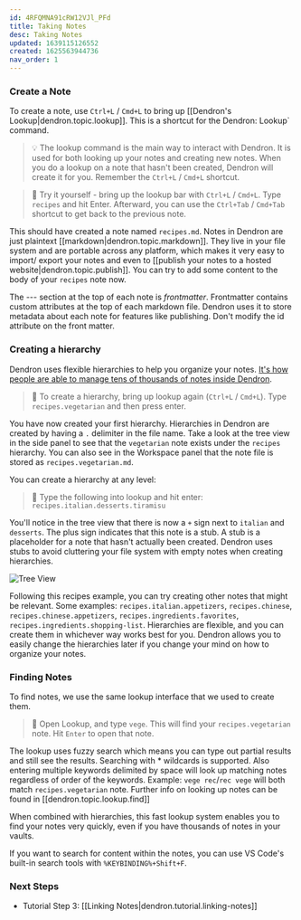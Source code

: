 ```yaml
---
id: 4RFQMNA91cRW12VJl_PFd
title: Taking Notes
desc: Taking Notes
updated: 1639115126552
created: 1625563944736
nav_order: 1
---
```


### Create a Note

To create a note, use `Ctrl+L` / `Cmd+L` to bring up [[Dendron's Lookup|dendron.topic.lookup]]. This is a shortcut for the Dendron: Lookup` command.

> 💡 The lookup command is the main way to interact with Dendron. It is used for both looking up your notes and creating new notes. When you do a lookup on a note that hasn't been created, Dendron will create it for you. Remember the `Ctrl+L` / `Cmd+L` shortcut.

> 🌱 Try it yourself - bring up the lookup bar with `Ctrl+L` / `Cmd+L`. Type `recipes` and hit Enter. Afterward, you can use the `Ctrl+Tab` / `Cmd+Tab` shortcut to get back to the previous note.

This should have created a note named `recipes.md`. Notes in Dendron are just plaintext [[markdown|dendron.topic.markdown]]. They live in your file system and are portable across any platform, which makes it very easy to import/ export your notes and even to [[publish your notes to a hosted website|dendron.topic.publish]]. You can try to add some content to the body of your `recipes` note now.

The --- section at the top of each note is _frontmatter_. Frontmatter contains custom attributes at the top of each markdown file. Dendron uses it to store metadata about each note for features like publishing. Don't modify the id attribute on the front matter.

### Creating a hierarchy

Dendron uses flexible hierarchies to help you organize your notes. [It's how people are able to manage tens of thousands of notes inside Dendron](https://www.kevinslin.com/notes/3dd58f62-fee5-4f93-b9f1-b0f0f59a9b64/).

> 🌱 To create a hierarchy, bring up lookup again (`Ctrl+L` / `Cmd+L`). Type `recipes.vegetarian` and then press enter.

You have now created your first hierarchy. Hierarchies in Dendron are created by having a `.` delimiter in the file name. Take a look at the tree view in the side panel to see that the `vegetarian` note exists under the `recipes` hierarchy. You can also see in the Workspace panel that the note file is stored as `recipes.vegetarian.md`.

You can create a hierarchy at any level:

> 🌱 Type the following into lookup and hit enter: `recipes.italian.desserts.tiramisu`

You'll notice in the tree view that there is now a `+` sign next to `italian` and `desserts`. The plus sign indicates that this note is a stub. A stub is a placeholder for a note that hasn't actually been created. Dendron uses stubs to avoid cluttering your file system with empty notes when creating hierarchies.

![Tree View](https://org-dendron-public-assets.s3.amazonaws.com/images/tutorial-tree-view.png)

Following this recipes example, you can try creating other notes that might be relevant. Some examples: `recipes.italian.appetizers`, `recipes.chinese`, `recipes.chinese.appetizers`, `recipes.ingredients.favorites`, `recipes.ingredients.shopping-list`. Hierarchies are flexible, and you can create them in whichever way works best for you. Dendron allows you to easily change the hierarchies later if you change your mind on how to organize your notes.

### Finding Notes

To find notes, we use the same lookup interface that we used to create them.

> 🌱 Open Lookup, and type `vege`. This will find your `recipes.vegetarian` note. Hit `Enter` to open that note.

The lookup uses fuzzy search which means you can type out partial results and still see the results. Searching with * wildcards is supported. Also entering multiple keywords delimited by space will look up matching notes regardless of order of the keywords. Example: `vege rec`/`rec vege` will both match `recipes.vegetarian` note. Further info on looking up notes can be found in [[dendron.topic.lookup.find]]

When combined with hierarchies, this fast lookup system enables you to find your notes very quickly, even if you have thousands of notes in your vaults.

If you want to search for content within the notes, you can use VS Code's built-in search tools with `%KEYBINDING%+Shift+F`.

### Next Steps

- Tutorial Step 3: [[Linking Notes|dendron.tutorial.linking-notes]]
